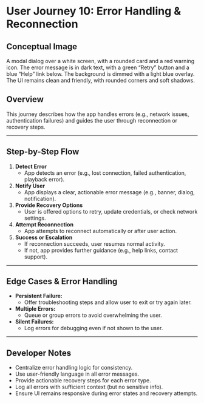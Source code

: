 # User Journey 10: Error Handling & Reconnection

## Conceptual Image
A modal dialog over a white screen, with a rounded card and a red warning icon. The error message is in dark text, with a green “Retry” button and a blue “Help” link below. The background is dimmed with a light blue overlay. The UI remains clean and friendly, with rounded corners and soft shadows.

## Overview
This journey describes how the app handles errors (e.g., network issues, authentication failures) and guides the user through reconnection or recovery steps.

---

## Step-by-Step Flow
1. **Detect Error**
   - App detects an error (e.g., lost connection, failed authentication, playback error).
2. **Notify User**
   - App displays a clear, actionable error message (e.g., banner, dialog, notification).
3. **Provide Recovery Options**
   - User is offered options to retry, update credentials, or check network settings.
4. **Attempt Reconnection**
   - App attempts to reconnect automatically or after user action.
5. **Success or Escalation**
   - If reconnection succeeds, user resumes normal activity.
   - If not, app provides further guidance (e.g., help links, contact support).

---

## Edge Cases & Error Handling
- **Persistent Failure:**
  - Offer troubleshooting steps and allow user to exit or try again later.
- **Multiple Errors:**
  - Queue or group errors to avoid overwhelming the user.
- **Silent Failures:**
  - Log errors for debugging even if not shown to the user.

---

## Developer Notes
- Centralize error handling logic for consistency.
- Use user-friendly language in all error messages.
- Provide actionable recovery steps for each error type.
- Log all errors with sufficient context (but no sensitive info).
- Ensure UI remains responsive during error states and recovery attempts. 